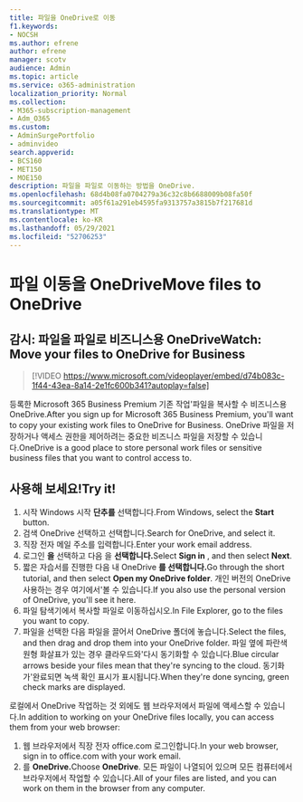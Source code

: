 ```yaml
---
title: 파일을 OneDrive로 이동
f1.keywords:
- NOCSH
ms.author: efrene
author: efrene
manager: scotv
audience: Admin
ms.topic: article
ms.service: o365-administration
localization_priority: Normal
ms.collection:
- M365-subscription-management
- Adm_O365
ms.custom:
- AdminSurgePortfolio
- adminvideo
search.appverid:
- BCS160
- MET150
- MOE150
description: 파일을 파일로 이동하는 방법을 OneDrive.
ms.openlocfilehash: 68d4b08fa0704279a36c32c8b6688009b08fa50f
ms.sourcegitcommit: a05f61a291eb4595fa9313757a3815b7f217681d
ms.translationtype: MT
ms.contentlocale: ko-KR
ms.lasthandoff: 05/29/2021
ms.locfileid: "52706253"
---
```

# <a name="move-files-to-onedrive"></a><span data-ttu-id="27598-103">파일 이동을 OneDrive</span><span class="sxs-lookup"><span data-stu-id="27598-103">Move files to OneDrive</span></span>

## <a name="watch-move-your-files-to-onedrive-for-business"></a><span data-ttu-id="27598-104">감시: 파일을 파일로 비즈니스용 OneDrive</span><span class="sxs-lookup"><span data-stu-id="27598-104">Watch: Move your files to OneDrive for Business</span></span>

> [!VIDEO https://www.microsoft.com/videoplayer/embed/d74b083c-1f44-43ea-8a14-2e1fc600b341?autoplay=false]

<span data-ttu-id="27598-105">등록한 Microsoft 365 Business Premium 기존 작업&#39;파일을 복사할 수 비즈니스용 OneDrive.</span><span class="sxs-lookup"><span data-stu-id="27598-105">After you sign up for Microsoft 365 Business Premium, you&#39;ll want to copy your existing work files to OneDrive for Business.</span></span> <span data-ttu-id="27598-106">OneDrive 파일을 저장하거나 액세스 권한을 제어하려는 중요한 비즈니스 파일을 저장할 수 있습니다.</span><span class="sxs-lookup"><span data-stu-id="27598-106">OneDrive is a good place to store personal work files or sensitive business files that you want to control access to.</span></span>

## <a name="try-it"></a><span data-ttu-id="27598-107">사용해 보세요!</span><span class="sxs-lookup"><span data-stu-id="27598-107">Try it!</span></span>

1. <span data-ttu-id="27598-108">시작 Windows 시작 **단추를** 선택합니다.</span><span class="sxs-lookup"><span data-stu-id="27598-108">From Windows, select the  **Start** button.</span></span>
2. <span data-ttu-id="27598-109">검색 OneDrive 선택하고 선택합니다.</span><span class="sxs-lookup"><span data-stu-id="27598-109">Search for OneDrive, and select it.</span></span>
3. <span data-ttu-id="27598-110">직장 전자 메일 주소를 입력합니다.</span><span class="sxs-lookup"><span data-stu-id="27598-110">Enter your work email address.</span></span>
4. <span data-ttu-id="27598-111">로그인 **을** 선택하고 다음 을 **선택합니다.**</span><span class="sxs-lookup"><span data-stu-id="27598-111">Select  **Sign in** , and then select  **Next**.</span></span>
5. <span data-ttu-id="27598-112">짧은 자습서를 진행한 다음 내 OneDrive **를 선택합니다.**</span><span class="sxs-lookup"><span data-stu-id="27598-112">Go through the short tutorial, and then select  **Open my OneDrive folder**.</span></span> <span data-ttu-id="27598-113">개인 버전의 OneDrive 사용하는 경우 여기에서&#39;볼 수 있습니다.</span><span class="sxs-lookup"><span data-stu-id="27598-113">If you also use the personal version of OneDrive, you&#39;ll see it here.</span></span>
6. <span data-ttu-id="27598-114">파일 탐색기에서 복사할 파일로 이동하십시오.</span><span class="sxs-lookup"><span data-stu-id="27598-114">In File Explorer, go to the files you want to copy.</span></span>
7. <span data-ttu-id="27598-115">파일을 선택한 다음 파일을 끌어서 OneDrive 폴더에 놓습니다.</span><span class="sxs-lookup"><span data-stu-id="27598-115">Select the files, and then drag and drop them into your OneDrive folder.</span></span> <span data-ttu-id="27598-116">파일 옆에 파란색 원형 화살표가 있는 경우 클라우드와&#39;다시 동기화할 수 있습니다.</span><span class="sxs-lookup"><span data-stu-id="27598-116">Blue circular arrows beside your files mean that they&#39;re syncing to the cloud.</span></span> <span data-ttu-id="27598-117">동기화가&#39;완료되면 녹색 확인 표시가 표시됩니다.</span><span class="sxs-lookup"><span data-stu-id="27598-117">When they&#39;re done syncing, green check marks are displayed.</span></span>

<span data-ttu-id="27598-118">로컬에서 OneDrive 작업하는 것 외에도 웹 브라우저에서 파일에 액세스할 수 있습니다.</span><span class="sxs-lookup"><span data-stu-id="27598-118">In addition to working on your OneDrive files locally, you can access them from your web browser:</span></span>

1. <span data-ttu-id="27598-119">웹 브라우저에서 직장 전자 office.com 로그인합니다.</span><span class="sxs-lookup"><span data-stu-id="27598-119">In your web browser, sign in to office.com with your work email.</span></span>
2. <span data-ttu-id="27598-120">를 **OneDrive.**</span><span class="sxs-lookup"><span data-stu-id="27598-120">Choose  **OneDrive**.</span></span> <span data-ttu-id="27598-121">모든 파일이 나열되어 있으며 모든 컴퓨터에서 브라우저에서 작업할 수 있습니다.</span><span class="sxs-lookup"><span data-stu-id="27598-121">All of your files are listed, and you can work on them in the browser from any computer.</span></span>